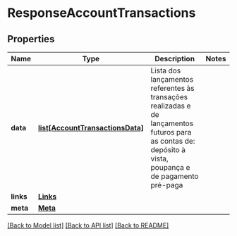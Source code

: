 # ResponseAccountTransactions

## Properties
Name | Type | Description | Notes
------------ | ------------- | ------------- | -------------
**data** | [**list[AccountTransactionsData]**](AccountTransactionsData.md) | Lista dos lançamentos referentes às transações realizadas e de lançamentos futuros para as contas de: depósito à vista, poupança e de pagamento pré-paga  | 
**links** | [**Links**](Links.md) |  | 
**meta** | [**Meta**](Meta.md) |  | 

[[Back to Model list]](../README.md#documentation-for-models) [[Back to API list]](../README.md#documentation-for-api-endpoints) [[Back to README]](../README.md)

